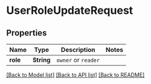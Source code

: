 # UserRoleUpdateRequest

## Properties

Name | Type | Description | Notes
------------ | ------------- | ------------- | -------------
**role** | **String** | `owner` or `reader` | 

[[Back to Model list]](../README.md#documentation-for-models) [[Back to API list]](../README.md#documentation-for-api-endpoints) [[Back to README]](../README.md)


